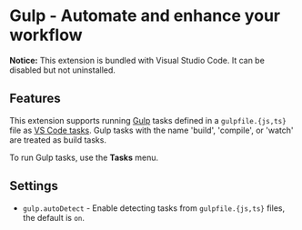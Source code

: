 # Gulp - Automate and enhance your workflow

**Notice:** This extension is bundled with Visual Studio Code. It can be disabled but not uninstalled.

## Features

This extension supports running [Gulp](https://gulpjs.com/) tasks defined in a `gulpfile.{js,ts}` file as [VS Code tasks](https://code.visualstudio.com/docs/editor/tasks). Gulp tasks with the name 'build', 'compile', or 'watch' are treated as build tasks.

To run Gulp tasks, use the **Tasks** menu.

## Settings

- `gulp.autoDetect` - Enable detecting tasks from `gulpfile.{js,ts}` files, the default is `on`.

